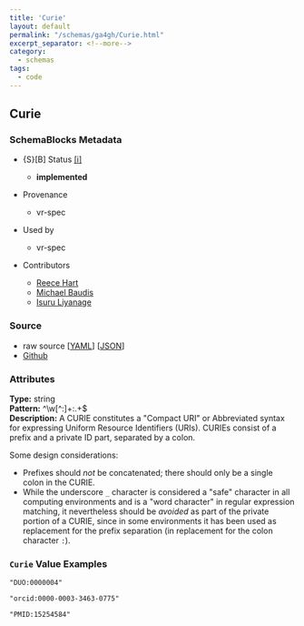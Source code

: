 ```yaml
---
title: 'Curie'
layout: default
permalink: "/schemas/ga4gh/Curie.html"
excerpt_separator: <!--more-->
category:
  - schemas
tags:
  - code
---
```



## Curie

### SchemaBlocks Metadata

* {S}[B] Status  [[i]](https://schemablocks.org/about/sb-status-levels.html)
    - __implemented__


* Provenance  

    - vr-spec  

* Used by  

    - vr-spec  

* Contributors  

    - [Reece Hart](https://orcid.org/0000-0003-3463-0775)  
    - [Michael Baudis](https://orcid.org/0000-0002-9903-4248)  
    - [Isuru Liyanage](https://orcid.org/0000-0002-4839-5158)  
<!--more-->

### Source

* raw source [[YAML](./Curie.yaml)] [[JSON](./Curie.json)] 
* [Github](https://github.com/ga4gh-schemablocks/playground/blob/master/sb-meta/Curie.yaml)

### Attributes
  
__Type:__ string  
__Pattern:__ ^\w[^:]+:.+$  
__Description:__ A CURIE constitutes a "Compact URI" or Abbreviated syntax for expressing 
Uniform Resource Identifiers (URIs). CURIEs consist of a prefix and a private 
ID part, separated by a colon.

Some design considerations:    

* Prefixes should *not* be concatenated; there should only be a single colon 
in the CURIE.
* While the underscore `_` character is considered a "safe" character in all 
computing environments and is a "word character" in regular expression 
matching, it nevertheless should be _avoided_ as part of the private portion 
of a CURIE, since in some environments it has been used as replacement for 
the prefix separation (in replacement for the colon character `:`).


### `Curie` Value Examples  

```
"DUO:0000004"
```
```
"orcid:0000-0003-3463-0775"
```
```
"PMID:15254584"
```

